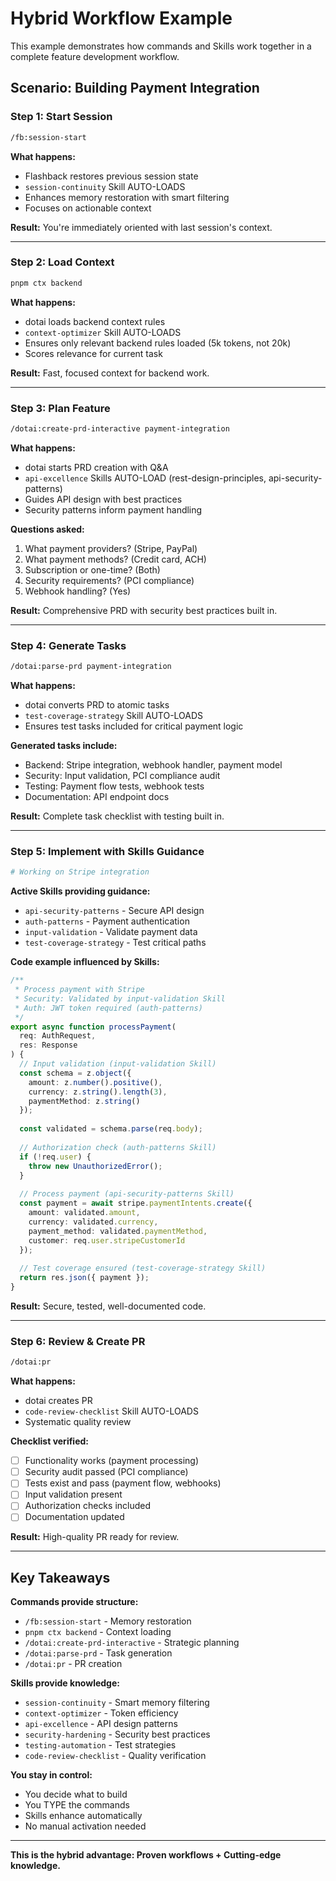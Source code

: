 # Hybrid Workflow Example

This example demonstrates how commands and Skills work together in a complete feature development workflow.

## Scenario: Building Payment Integration

### Step 1: Start Session

```bash
/fb:session-start
```

**What happens:**
- Flashback restores previous session state
- `session-continuity` Skill AUTO-LOADS
- Enhances memory restoration with smart filtering
- Focuses on actionable context

**Result:** You're immediately oriented with last session's context.

---

### Step 2: Load Context

```bash
pnpm ctx backend
```

**What happens:**
- dotai loads backend context rules
- `context-optimizer` Skill AUTO-LOADS
- Ensures only relevant backend rules loaded (5k tokens, not 20k)
- Scores relevance for current task

**Result:** Fast, focused context for backend work.

---

### Step 3: Plan Feature

```bash
/dotai:create-prd-interactive payment-integration
```

**What happens:**
- dotai starts PRD creation with Q&A
- `api-excellence` Skills AUTO-LOAD (rest-design-principles, api-security-patterns)
- Guides API design with best practices
- Security patterns inform payment handling

**Questions asked:**
1. What payment providers? (Stripe, PayPal)
2. What payment methods? (Credit card, ACH)
3. Subscription or one-time? (Both)
4. Security requirements? (PCI compliance)
5. Webhook handling? (Yes)

**Result:** Comprehensive PRD with security best practices built in.

---

### Step 4: Generate Tasks

```bash
/dotai:parse-prd payment-integration
```

**What happens:**
- dotai converts PRD to atomic tasks
- `test-coverage-strategy` Skill AUTO-LOADS
- Ensures test tasks included for critical payment logic

**Generated tasks include:**
- Backend: Stripe integration, webhook handler, payment model
- Security: Input validation, PCI compliance audit
- Testing: Payment flow tests, webhook tests
- Documentation: API endpoint docs

**Result:** Complete task checklist with testing built in.

---

### Step 5: Implement with Skills Guidance

```bash
# Working on Stripe integration
```

**Active Skills providing guidance:**
- `api-security-patterns` - Secure API design
- `auth-patterns` - Payment authentication
- `input-validation` - Validate payment data
- `test-coverage-strategy` - Test critical paths

**Code example influenced by Skills:**

```typescript
/**
 * Process payment with Stripe
 * Security: Validated by input-validation Skill
 * Auth: JWT token required (auth-patterns)
 */
export async function processPayment(
  req: AuthRequest,
  res: Response
) {
  // Input validation (input-validation Skill)
  const schema = z.object({
    amount: z.number().positive(),
    currency: z.string().length(3),
    paymentMethod: z.string()
  });
  
  const validated = schema.parse(req.body);
  
  // Authorization check (auth-patterns Skill)
  if (!req.user) {
    throw new UnauthorizedError();
  }
  
  // Process payment (api-security-patterns Skill)
  const payment = await stripe.paymentIntents.create({
    amount: validated.amount,
    currency: validated.currency,
    payment_method: validated.paymentMethod,
    customer: req.user.stripeCustomerId
  });
  
  // Test coverage ensured (test-coverage-strategy Skill)
  return res.json({ payment });
}
```

**Result:** Secure, tested, well-documented code.

---

### Step 6: Review & Create PR

```bash
/dotai:pr
```

**What happens:**
- dotai creates PR
- `code-review-checklist` Skill AUTO-LOADS
- Systematic quality review

**Checklist verified:**
- [ ] Functionality works (payment processing)
- [ ] Security audit passed (PCI compliance)
- [ ] Tests exist and pass (payment flow, webhooks)
- [ ] Input validation present
- [ ] Authorization checks included
- [ ] Documentation updated

**Result:** High-quality PR ready for review.

---

## Key Takeaways

**Commands provide structure:**
- `/fb:session-start` - Memory restoration
- `pnpm ctx backend` - Context loading
- `/dotai:create-prd-interactive` - Strategic planning
- `/dotai:parse-prd` - Task generation
- `/dotai:pr` - PR creation

**Skills provide knowledge:**
- `session-continuity` - Smart memory filtering
- `context-optimizer` - Token efficiency
- `api-excellence` - API design patterns
- `security-hardening` - Security best practices
- `testing-automation` - Test strategies
- `code-review-checklist` - Quality verification

**You stay in control:**
- You decide what to build
- You TYPE the commands
- Skills enhance automatically
- No manual activation needed

---

**This is the hybrid advantage: Proven workflows + Cutting-edge knowledge.**

